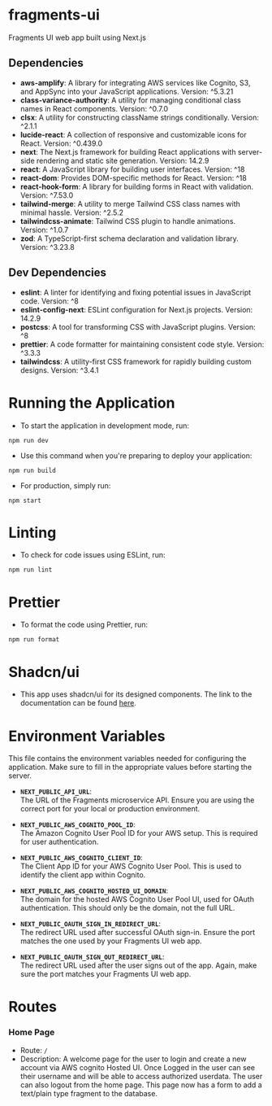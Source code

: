 # fragments-ui

Fragments UI web app built using Next.js

## Dependencies


- **aws-amplify**: A library for integrating AWS services like Cognito, S3, and AppSync into your JavaScript applications. Version: ^5.3.21
- **class-variance-authority**: A utility for managing conditional class names in React components. Version: ^0.7.0
- **clsx**: A utility for constructing className strings conditionally. Version: ^2.1.1
- **lucide-react**: A collection of responsive and customizable icons for React. Version: ^0.439.0
- **next**: The Next.js framework for building React applications with server-side rendering and static site generation. Version: 14.2.9
- **react**: A JavaScript library for building user interfaces. Version: ^18
- **react-dom**: Provides DOM-specific methods for React. Version: ^18
- **react-hook-form**: A library for building forms in React with validation. Version: ^7.53.0
- **tailwind-merge**: A utility to merge Tailwind CSS class names with minimal hassle. Version: ^2.5.2
- **tailwindcss-animate**: Tailwind CSS plugin to handle animations. Version: ^1.0.7
- **zod**: A TypeScript-first schema declaration and validation library. Version: ^3.23.8


## Dev Dependencies


- **eslint**: A linter for identifying and fixing potential issues in JavaScript code. Version: ^8
- **eslint-config-next**: ESLint configuration for Next.js projects. Version: 14.2.9
- **postcss**: A tool for transforming CSS with JavaScript plugins. Version: ^8
- **prettier**: A code formatter for maintaining consistent code style. Version: ^3.3.3
- **tailwindcss**: A utility-first CSS framework for rapidly building custom designs. Version: ^3.4.1

# Running the Application

- To start the application in development mode, run:

```
npm run dev
```

- Use this command when you're preparing to deploy your application:

```
npm run build
```

- For production, simply run:

``` 
npm start
```

# Linting
- To check for code issues using ESLint, run:

```
npm run lint
```

# Prettier
- To format the code using Prettier, run:

```
npm run format
```

# Shadcn/ui
- This app uses shadcn/ui for its designed components. The link to the documentation can be found [here](https://ui.shadcn.com/docs).


# Environment Variables

This file contains the environment variables needed for configuring the application. Make sure to fill in the appropriate values before starting the server.

- **`NEXT_PUBLIC_API_URL`**:  
  The URL of the Fragments microservice API. Ensure you are using the correct port for your local or production environment. 

- **`NEXT_PUBLIC_AWS_COGNITO_POOL_ID`**:  
  The Amazon Cognito User Pool ID for your AWS setup. This is required for user authentication.

- **`NEXT_PUBLIC_AWS_COGNITO_CLIENT_ID`**:  
  The Client App ID for your AWS Cognito User Pool. This is used to identify the client app within Cognito.

- **`NEXT_PUBLIC_AWS_COGNITO_HOSTED_UI_DOMAIN`**:  
  The domain for the hosted AWS Cognito User Pool UI, used for OAuth authentication. This should only be the domain, not the full URL.

- **`NEXT_PUBLIC_OAUTH_SIGN_IN_REDIRECT_URL`**:  
  The redirect URL used after successful OAuth sign-in. Ensure the port matches the one used by your Fragments UI web app.

- **`NEXT_PUBLIC_OAUTH_SIGN_OUT_REDIRECT_URL`**:  
  The redirect URL used after the user signs out of the app. Again, make sure the port matches your Fragments UI web app.

# Routes

### Home Page
- Route: `/`
- Description: A welcome page for the user to login and create a new account via AWS cognito Hosted UI. Once Logged in the user can see their username and will be able to access authorized userdata. The user can also logout from the home page. This page now has a form to add a text/plain type fragment to the database.

